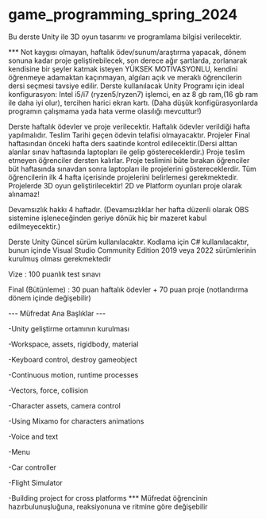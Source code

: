 # game_programming_spring_2024

Bu derste Unity ile 3D oyun tasarımı ve programlama bilgisi verilecektir.

*** Not kaygısı olmayan, haftalık ödev/sunum/araştırma yapacak, dönem sonuna kadar proje geliştirebilecek, son derece ağır şartlarda, zorlanarak kendisine bir şeyler katmak isteyen YÜKSEK MOTİVASYONLU, kendini öğrenmeye adamaktan kaçınmayan, algıları açık ve meraklı öğrencilerin dersi seçmesi tavsiye edilir.
Derste kullanılacak Unity Programı için ideal konfigurasyon: Intel i5/i7 (ryzen5/ryzen7) işlemci, en az 8 gb ram,(16 gb ram ile daha iyi olur), tercihen harici ekran kartı. (Daha düşük konfigürasyonlarda programın çalışmama yada hata verme olasılığı mevcuttur!)

Derste haftalık ödevler ve proje verilecektir.
Haftalık ödevler verildiği hafta yapılmalıdır. Teslim Tarihi geçen ödevin telafisi olmayacaktır.
Projeler Final haftasından önceki hafta ders saatinde kontrol edilecektir.(Dersi alttan alanlar sınav haftasında laptopları ile gelip göstereceklerdir.) Proje teslim etmeyen öğrenciler dersten kalırlar. Proje teslimini büte bırakan öğrenciler büt haftasında sınavdan sonra laptopları ile projelerini göstereceklerdir. Tüm öğrencilerin ilk 4 hafta içerisinde projelerini belirlemesi gerekmektedir. Projelerde 3D oyun geliştirilecektir! 2D ve Platform oyunları proje olarak alınamaz!

Devamsızlık hakkı 4 haftadır. (Devamsızlıklar her hafta düzenli olarak OBS sistemine işleneceğinden geriye dönük hiç bir mazeret kabul edilmeyecektir.)

Derste Unity Güncel sürüm kullanılacaktır.
Kodlama için C# kullanılacaktır, bunun içinde Visual Studio Community Edition 2019 veya 2022 sürümlerinin kurulmuş olması gerekmektedir

Vize : 100 puanlık test sınavı

Final (Bütünleme) : 30 puan haftalık ödevler + 70 puan proje (notlandırma dönem içinde değişebilir)

--- Müfredat Ana Başlıklar ---

-Unity geliştirme ortamının kurulması

-Workspace, assets, rigidbody, material

-Keyboard control, destroy gameobject

-Continuous motion, runtime processes

-Vectors, force, collision

-Character assets, camera control

-Using Mixamo for characters animations

-Voice and text

-Menu

-Car controller

-Flight Simulator

-Building project for cross platforms
*** Müfredat öğrencinin hazırbulunuşluğuna, reaksiyonuna ve ritmine göre değişebilir
